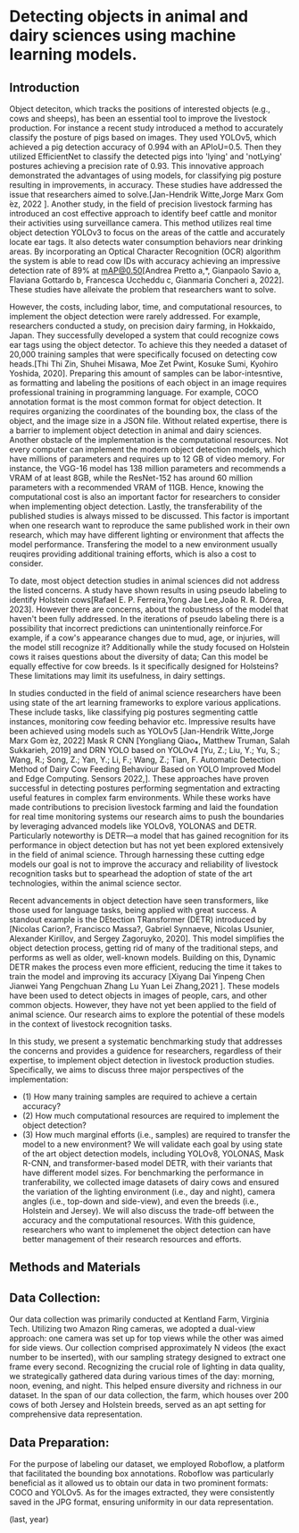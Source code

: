 # Detecting objects in animal and dairy sciences using machine learning models.


## Introduction

Object deteciton, which tracks the positions of interested objects (e.g., cows and sheeps), has been an essential tool to improve the livestock production. For instance a recent study introduced a method to accurately classify the posture of pigs based on images. They used YOLOv5, which achieved a pig detection accuracy of 0.994 with an APIoU=0.5. Then they utilized EfficientNet to classify the detected pigs into 'lying' and 'notLying' postures achieving a precision rate of 0.93. This innovative approach demonstrated the advantages of using models, for classifying pig posture resulting in improvements, in accuracy. These studies have addressed the issue that researchers aimed to solve.[Jan-Hendrik Witte,Jorge Marx Gom ́ez, 2022 ]. Another study, in the field of precision livestock farming has introduced an cost effective approach to identify beef cattle and monitor their activities using surveillance camera. This method utilizes real time object detection YOLOv3 to focus on the areas of the cattle and accurately locate ear tags. It also detects water consumption behaviors near drinking areas. By incorporating an Optical Character Recognition (OCR) algorithm the system is able to read cow IDs with accuracy achieving an impressive detection rate of 89% at mAP@0.50[Andrea Pretto a,*, Gianpaolo Savio a, Flaviana Gottardo b, Francesca Uccheddu c, Gianmaria Concheri a, 2022]. These studies have alleivate the problem that researchers want to solve.

However, the costs, including labor, time, and computational resources, to implement the object detection were rarely addressed. For example, researchers conducted a study, on precision dairy farming, in Hokkaido, Japan. They successfully developed a system that could recognize cows ear tags using the object detector. To achieve this they needed a dataset of 20,000 training samples that were specifically focused on detecting cow heads.[Thi Thi Zin, Shuhei Misawa, Moe Zet Pwint, Kosuke Sumi, Kyohiro Yoshida, 2020]. Preparing this amount of samples can be labor-intesntive, as formatting and labeling the positions of each object in an image requires professional training in programming language. For example, COCO annotation format is the most common format for object detection. It requires organizing the coordinates of the bounding box, the class of the object, and the image size in a JSON file. Without related expertise, there is a barrier to implement object detection in animal and dairy sciences. Another obstacle of the implementation is the computational resources. Not every computer can implement the modern object detection models, which have millions of parameters and requires up to 12 GB of video memory. For instance, the VGG-16 model has 138 million parameters and recommends a VRAM of at least 8GB, while the ResNet-152 has around 60 million parameters with a recommended VRAM of 11GB. Hence, knowing the computational cost is also an important factor for researchers to consider when implementing object detection. Lastly, the transferability of the published studies is always missed to be discussed. This factor is important when one research want to reproduce the same published work in their own research, which may have different lighting or environment that affects the model performance. Transfering the model to a new environment usually reuqires providing additional training efforts, which is also a cost to consider.

To date, most object detection studies in animal sciences did not address the listed concerns.
<TO BE FILLED>
A study have shown results in using pseudo labeling to identify Holstein cows[Rafael E. P. Ferreira,Yong Jae Lee,João R. R. Dórea, 2023]. However there are concerns, about the robustness of the model that haven't been fully addressed. In the iterations of pseudo labeling there is a possibility that incorrect predictions can unintentionally reinforce.For example, if a cow's appearance changes due to mud, age, or injuries, will the model still recognize it? Additionally while the study focused on Holstein cows it raises questions about the diversity of data; Can this model be equally effective for cow breeds. Is it specifically designed for Holsteins? These limitations may limit its usefulness, in dairy settings.

In studies conducted in the field of animal science researchers have been using state of the art learning frameworks to explore various applications. These include tasks, like classifying pig postures segmenting cattle instances, monitoring cow feeding behavior etc. Impressive results have been achieved using models such as YOLOv5 [Jan-Hendrik Witte,Jorge Marx Gom ́ez, 2022] Mask R CNN [Yongliang Qiao⁎, Matthew Truman, Salah Sukkarieh, 2019] and DRN YOLO based on YOLOv4 [Yu, Z.; Liu, Y.; Yu, S.; Wang, R.; Song, Z.; Yan, Y.; Li, F.; Wang, Z.; Tian, F. Automatic Detection Method of Dairy Cow Feeding Behaviour Based on YOLO Improved Model and Edge Computing. Sensors 2022,]. These approaches have proven successful in detecting postures performing segmentation and extracting useful features in complex farm environments. While these works have made contributions to precision livestock farming and laid the foundation for real time monitoring systems our research aims to push the boundaries by leveraging advanced models like YOLOv8, YOLONAS and DETR. Particularly noteworthy is DETR—a model that has gained recognition for its performance in object detection but has not yet been explored extensively in the field of animal science. Through harnessing these cutting edge models our goal is not to improve the accuracy and reliability of livestock recognition tasks but to spearhead the adoption of state of the art technologies, within the animal science sector.

Recent advancements in object detection have seen transformers, like those used for language tasks, being applied with great success. A standout example is the DEtection TRansformer (DETR) introduced by [Nicolas Carion?, Francisco Massa?, Gabriel Synnaeve, Nicolas Usunier, Alexander Kirillov, and Sergey Zagoruyko, 2020]. This model simplifies the object detection process, getting rid of many of the traditional steps, and performs as well as older, well-known models. Building on this, Dynamic DETR makes the process even more efficient, reducing the time it takes to train the model and improving its accuracy [Xiyang Dai Yinpeng Chen Jianwei Yang Pengchuan Zhang Lu Yuan Lei Zhang,2021 ]. These models have been used to detect objects in images of people, cars, and other common objects. However, they have not yet been applied to the field of animal science. Our research aims to explore the potential of these models in the context of livestock recognition tasks.

In this study, we present a systematic benchmarking study that addresses the concerns and provides a guidence for researchers, regardless of their expertise, to implement object detection in livestock production studies. Specifically, we aims to discuss three major perspectives of the implementation:
- (1) How many training samples are required to achieve a certain accuracy?
- (2) How much computational resources are required to implement the object detection?
- (3) How much marginal efforts (i.e., samples) are required to transfer the model to a new environment?
We will validate each goal by using state of the art object detection models, including YOLOv8, YOLONAS, Mask R-CNN, and transformer-based model DETR, with their variants that have different model sizes. For benchmarking the performance in tranferability, we collected image datasets of dairy cows and ensured the variation of the lighting environment (i.e., day and night), camera angles (i.e., top-down and side-view), and even the breeds (i.e., Holstein and Jersey). We will also discuss the trade-off between the accuracy and the computational resources. With this guidence, researchers who want to implemenet the object detection can have better management of their research resources and efforts.

## Methods and Materials

##  Data Collection:
Our data collection was primarily conducted at Kentland Farm, Virginia Tech. Utilizing two Amazon Ring cameras, we adopted a dual-view approach: one camera was set up for top views while the other was aimed for side views. Our collection comprised approximately N videos (the exact number to be inserted), with our sampling strategy designed to extract one frame every second. Recognizing the crucial role of lighting in data quality, we strategically gathered data during various times of the day: morning, noon, evening, and night. This helped ensure diversity and richness in our dataset. In the span of our data collection, the farm, which houses over 200 cows of both Jersey and Holstein breeds, served as an apt setting for comprehensive data representation.

## Data Preparation:
For the purpose of labeling our dataset, we employed Roboflow, a platform that facilitated the bounding box annotations. Roboflow was particularly beneficial as it allowed us to obtain our data in two prominent formats: COCO and YOLOv5. As for the images extracted, they were consistently saved in the JPG format, ensuring uniformity in our data representation.


(last, year)

